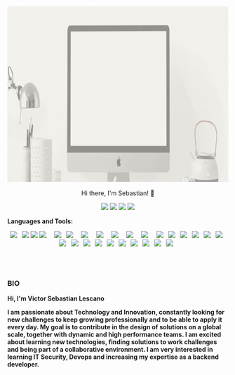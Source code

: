 <p align="center">
 <img  width="100%" height="400" src="https://github.com/sebas-dev-lab/sebas-dev-lab/blob/main/utils/presentation.gif">
</p>
<p align="center">
Hi there, I'm Sebastian! 👋
</p>
<p align="center">
<a href="https://www.linkedin.com/in/vslescano"><img src="https://img.shields.io/badge/linkedin-%230077B5.svg?&style=for-the-badge&logo=linkedin&logoColor=white" /></a>
<a href="https://www.facebook.com/vsLescano"><img src="https://img.shields.io/badge/facebook-%231877F2.svg?&style=for-the-badge&logo=facebook&logoColor=white" /></a>
<a href="https://www.instagram.com/sebasvlescano/"><img src="https://img.shields.io/badge/instagram-%23E4405F.svg?&style=for-the-badge&logo=instagram&logoColor=white" /></a> 
<a href="https://github.com/fayser17"><img src="https://img.shields.io/badge/github-%23100000.svg?&style=for-the-badge&logo=github&logoColor=white" /></a>
</p>


**Languages and Tools:**  
<p align="center">
<code><img src="https://img.shields.io/badge/node.js%20-%2343853D.svg?&style=for-the-badge&logo=node.js&logoColor=white"/> </code>
<code><img src="https://img.shields.io/badge/python-%233776AB.svg?&style=for-the-badge&logo=python&logoColor=white" /></code>
<code><img src="https://img.shields.io/badge/react%20-%2320232a.svg?&style=for-the-badge&logo=react&logoColor=%2361DAFB"/></code>
<code><img src="https://img.shields.io/badge/redux%20-%23593d88.svg?&style=for-the-badge&logo=redux&logoColor=white"/>  </code>
<code><img src="https://img.shields.io/badge/postgres-%23316192.svg?&style=for-the-badge&logo=postgresql&logoColor=white"/> </code>
<code><img src="https://img.shields.io/badge/MongoDB-%234ea94b.svg?&style=for-the-badge&logo=mongodb&logoColor=white"/>  </code>
<code><img src="https://img.shields.io/badge/MongoDB-%234ea94b.svg?&style=for-the-badge&logo=mongodb&logoColor=white"/>  </code>
<code><img src="https://img.shields.io/badge/ts--node-3178C6?style=for-the-badge&logo=ts-node&logoColor=white?&style=for-the-badge&logo=tenode&logoColor=white"/>  </code>
<code><img src="https://img.shields.io/badge/Arduino_IDE-00979D?style=for-the-badge&logo=arduino&logoColor=white?&style=for-the-badge&logo=tenode&logoColor=white"/>  </code>
<code><img src="https://img.shields.io/badge/Kali_Linux-557C94?style=for-the-badge&logo=kali-linux&logoColor=white"/>  </code>
<code><img src="https://img.shields.io/badge/Flask-000000?style=for-the-badge&logo=flask&logoColor=white"/>  </code>
<code><img src="https://img.shields.io/badge/node.js%20-%2343853D.svg?&style=for-the-badge&logo=node.js&logoColor=white"/> </code>
<code><img src="https://img.shields.io/badge/Arduino_IDE-00979D?style=for-the-badge&logo=arduino&logoColor=white"/> </code>
<code><img src="https://img.shields.io/badge/Docker-2CA5E0?style=for-the-badge&logo=docker&logoColor=white"/> </code>
<code><img src="https://img.shields.io/badge/rabbitmq-%23FF6600.svg?&style=for-the-badge&logo=rabbitmq&logoColor=white"/> </code>
<code><img src="https://img.shields.io/badge/Debian-A81D33?style=for-the-badge&logo=debian&logoColor=white"/> </code>
<code><img src="https://img.shields.io/badge/Snyk-4C4A73?style=for-the-badge&logo=snyk&logoColor=white"/> </code>
<code><img src="https://img.shields.io/badge/HackTheBox-111927?style=for-the-badge&logo=Hack%20The%20Box&logoColor=9FEF00"/> </code>
<code><img src="https://img.shields.io/badge/Grafana-F2F4F9?style=for-the-badge&logo=grafana&logoColor=orange&labelColor=F2F4F9"/> </code>
<code><img src="https://img.shields.io/badge/VirtualBox-21416b?style=for-the-badge&logo=VirtualBox&logoColor=white"/> </code>
<code><img src="https://img.shields.io/badge/Amazon_AWS-FF9900?style=for-the-badge&logo=amazonaws&logoColor=white"/> </code>
<code><img src="https://img.shields.io/badge/Azure_DevOps-0078D7?style=for-the-badge&logo=azure-devops&logoColor=white"/> </code>
<code><img src="https://img.shields.io/badge/Cloudflare-F38020?style=for-the-badge&logo=Cloudflare&logoColor=white"/> </code>
<code><img src="https://img.shields.io/badge/Digital_Ocean-0080FF?style=for-the-badge&logo=DigitalOcean&logoColor=white"/> </code>
<code><img src="https://img.shields.io/badge/Numpy-777BB4?style=for-the-badge&logo=numpy&logoColor=white"/> </code>
<code><img src="https://img.shields.io/badge/Pandas-2C2D72?style=for-the-badge&logo=pandas&logoColor=white"/> </code>
<code><img src="https://img.shields.io/badge/Raspberry%20Pi-A22846?style=for-the-badge&logo=Raspberry%20Pi&logoColor=white"/> </code>
</p>

<br />
<br />

### BIO

**Hi, I'm Victor Sebastian Lescano**

**I am passionate about Technology and Innovation, constantly looking for new challenges to keep growing professionally and to be able to apply it every day. My goal is to contribute in the design of solutions on a global scale, together with dynamic and high performance teams. I am excited about learning new technologies, finding solutions to work challenges and being part of a collaborative environment. I am very interested in learning IT Security, Devops and increasing my expertise as a backend developer.**


















